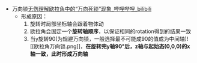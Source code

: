 * 万向锁[无伤理解欧拉角中的“万向死锁”现象_哔哩哔哩_bilibili](https://www.bilibili.com/video/BV1Nr4y1j7kn/?spm_id_from=333.337.search-card.all.click&vd_source=fd9ad5acee8ad5272946ea610756c3aa)
	* 形成原因：
		1. 旋转时局部坐标轴会跟着物体动
		2. 欧拉角会固定一个**旋转轴顺序**，以保证相同的rotation得到的结果一致
		3. 当y旋转90(为规避万向锁，一般选择最不可能成90的值成为中间轴)![[欧拉角万向锁.png]]，**在旋转完y轴90°后，z轴与起始态(0,0,0)的x轴一致，此时形成万向轴**

